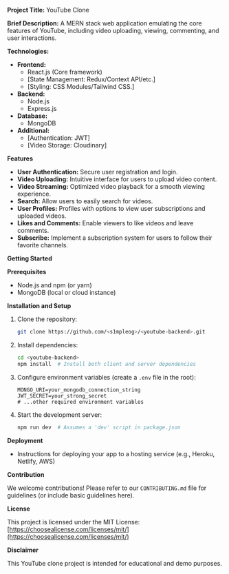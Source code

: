**Project Title:** YouTube Clone

**Brief Description:** A MERN stack web application emulating the core features of YouTube, including video uploading, viewing, commenting, and user interactions.

**Technologies:**

- **Frontend:**
  - React.js (Core framework)
  - [State Management: Redux/Context API/etc.]
  - [Styling: CSS Modules/Tailwind CSS.]
- **Backend:**
  - Node.js
  - Express.js
- **Database:**
  - MongoDB
- **Additional:**
  - [Authentication: JWT]
  - [Video Storage: Cloudinary]

**Features**

- **User Authentication:** Secure user registration and login.
- **Video Uploading:** Intuitive interface for users to upload video content.
- **Video Streaming:** Optimized video playback for a smooth viewing experience.
- **Search:** Allow users to easily search for videos.
- **User Profiles:** Profiles with options to view user subscriptions and uploaded videos.
- **Likes and Comments:** Enable viewers to like videos and leave comments.
- **Subscribe:** Implement a subscription system for users to follow their favorite channels.

**Getting Started**

**Prerequisites**

- Node.js and npm (or yarn)
- MongoDB (local or cloud instance)

**Installation and Setup**

1. Clone the repository:

   ```bash
   git clone https://github.com/<s1mpleog>/<youtube-backend>.git
   ```

2. Install dependencies:

   ```bash
   cd <youtube-backend>
   npm install  # Install both client and server dependencies
   ```

3. Configure environment variables (create a `.env` file in the root):

   ```
   MONGO_URI=your_mongodb_connection_string
   JWT_SECRET=your_strong_secret
   # ...other required environment variables
   ```

4. Start the development server:

   ```bash
   npm run dev  # Assumes a 'dev' script in package.json
   ```

**Deployment**

- Instructions for deploying your app to a hosting service (e.g., Heroku, Netlify, AWS)

**Contribution**

We welcome contributions! Please refer to our `CONTRIBUTING.md` file for guidelines (or include basic guidelines here).

**License**

This project is licensed under the MIT License: [https://choosealicense.com/licenses/mit/](https://choosealicense.com/licenses/mit/)

**Disclaimer**

This YouTube clone project is intended for educational and demo purposes.
